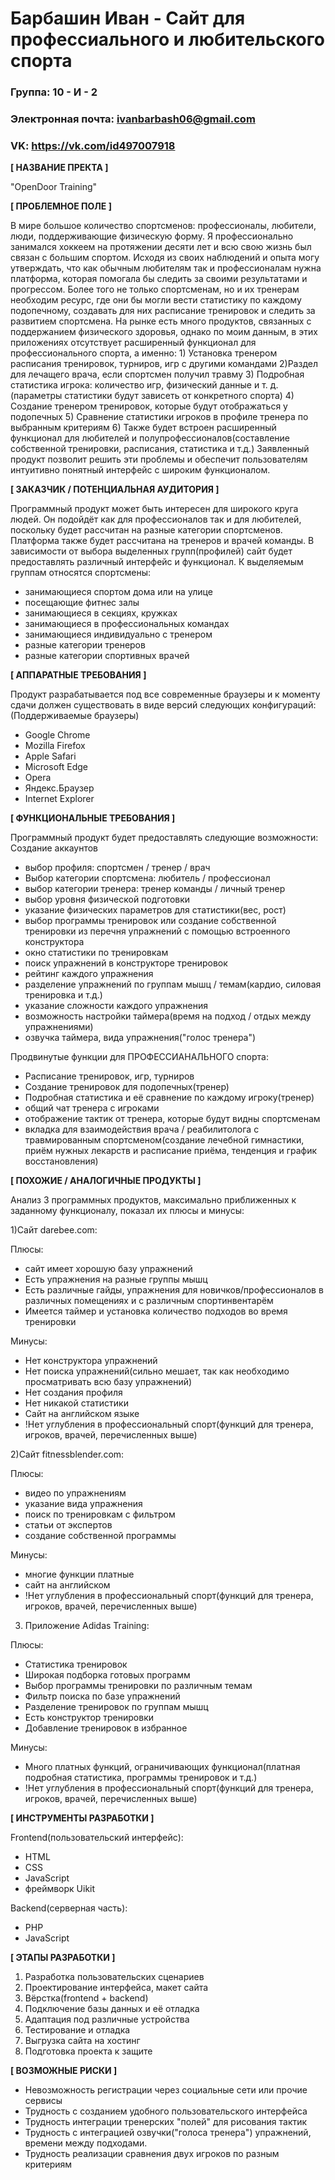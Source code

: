 # Барбашин Иван - Сайт для профессиального и любительского спорта

### Группа: 10 - И - 2
### Электронная почта: ivanbarbash06@gmail.com
### VK: https://vk.com/id497007918



**[ НАЗВАНИЕ ПРЕКТА ]**

"OpenDoor Training"

**[ ПРОБЛЕМНОЕ ПОЛЕ ]**

В мире большое количество спортсменов: профессионалы, любители, люди, поддерживающие физическую форму. Я профессионально занимался хоккеем на протяжении десяти лет и всю свою жизнь был связан с большим спортом. Исходя из своих наблюдений и опыта могу утверждать, что как обычным любителям так и профессионалам нужна платформа, которая помогала бы следить за своими результатами и прогрессом. Более того не только спортсменам, но и их тренерам необходим ресурс, где они бы могли вести статистику по каждому подопечному, создавать для них расписание тренировок и следить за развитием спортсмена.  На рынке есть много продуктов, связанных с поддержанием физического здоровья, однако по моим данным, в этих приложениях отсутствует расширенный функционал для профессионального спорта, а именно: 1) Установка тренером расписания тренировок, турниров, игр с другими командами 2)Раздел для лечащего врача, если спортсмен получил травму 3) Подробная статистика игрока: количество игр, физический данные и т. д. (параметры статистики будут зависеть от конкретного спорта) 4) Создание тренером тренировок, которые будут отображаться у подопечных 5) Сравнение статистики игроков в профиле тренера по выбранным критериям 6) Также будет встроен расширенный функционал для любителей и полупрофессионалов(составление собственной тренировки, расписания, статистика и т.д.) Заявленный продукт позволит решить эти проблемы и обеспечит пользователям интуитивно понятный интерфейс с широким функционалом.

**[ ЗАКАЗЧИК / ПОТЕНЦИАЛЬНАЯ АУДИТОРИЯ ]**

Программный продукт может быть интересен для широкого круга людей. Он подойдёт как для профессионалов так и для любителей, поскольку будет рассчитан на разные категории спортсменов. Платформа также будет рассчитана на тренеров и врачей команды. В зависимости от выбора выделенных групп(профилей) сайт будет предоставлять различный интерфейс и функционал. К выделяемым группам относятся спортсмены:
* занимающиеся спортом дома или на улице
* посещающие фитнес залы
* занимающиеся в секциях, кружках
* занимающиеся в профессиональных командах
* занимающиеся индивидуально с тренером
* разные категории тренеров
* разные категории спортивных врачей

**[ АППАРАТНЫЕ ТРЕБОВАНИЯ ]** 

Продукт разрабатывается под все современные браузеры и к моменту сдачи должен существовать в виде версий следующих конфигураций:
(Поддерживаемые браузеры)
* Google Chrome
* Mozilla Firefox
* Apple Safari
* Microsoft Edge
* Opera
* Яндекс.Браузер
* Internet Explorer


**[ ФУНКЦИОНАЛЬНЫЕ ТРЕБОВАНИЯ ]**

Программный продукт будет предоставлять следующие возможности:
Создание аккаунтов
* выбор профиля: спортсмен / тренер / врач
* Выбор категории спортсмена: любитель / профессионал
* выбор категории тренера: тренер команды / личный тренер
* выбор уровня физической подготовки
* указание физических параметров для статистики(вес, рост)
* выбор программы тренировок или создание собственной тренировки из перечня упражнений с помощью встроенного конструктора
* окно статистики по тренировкам
* поиск упражнений в конструкторе тренировок
* рейтинг каждого упражнения
* разделение упражнений по группам мышц / темам(кардио, силовая тренировка и т.д.)
* указание сложности каждого упражнения
* возможность настройки таймера(время на подход / отдых между упражнениями)
* озвучка таймера, вида упражнения("голос тренера")

Продвинутые функции для ПРОФЕССИАНАЛЬНОГО спорта:
* Расписание тренировок, игр, турниров
* Создание тренировок для подопечных(тренер)
* Подробная статистика и её сравнение по каждому игроку(тренер)
* общий чат тренера с игроками
* отображение тактик от тренера, которые будут видны спортсменам
* вкладка для взаимодействия врача / реабилитолога с травмированным спортсменом(создание лечебной гимнастики, приём нужных лекарств и расписание приёма, тенденция и график восстановления)
	
**[ ПОХОЖИЕ / АНАЛОГИЧНЫЕ ПРОДУКТЫ ]**

Анализ 3 программных продуктов, максимально приближенных к заданному функционалу, показал их плюсы и минусы:

1)Сайт darebee.com:

Плюсы: 
* сайт имеет хорошую базу упражнений
* Есть упражнения на разные группы мышц
* Есть различные гайды, упражнения для новичков/профессионалов в различных помещениях и с различным спортинвентарём
* Имеется таймер и установка количество подходов во время тренировки

Минусы:
* Нет конструктора упражнений
* Нет поиска упражнений(сильно мешает, так как необходимо просматривать всю базу упражнений)
* Нет создания профиля
* Нет никакой статистики
* Сайт на английском языке
* !Нет углубления в профессиональный спорт(функций для тренера, игроков, врачей, перечисленных выше)

2)Сайт fitnessblender.com:

Плюсы:
* видео по упражнениям
* указание вида упражнения
* поиск по тренировкам с фильтром
* статьи от экспертов
* создание собственной программы

Минусы:
* многие функции платные
* сайт на английском
* !Нет углубления в профессиональный спорт(функций для тренера, игроков, врачей, перечисленных выше)
3) Приложение Adidas Training:

Плюсы:
* Статистика тренировок
* Широкая подборка готовых программ
* Выбор программы тренировки по различным темам
* Фильтр поиска по базе упражнений
* Разделение тренировок по группам мышц
* Есть конструктор тренировки
* Добавление тренировок в избранное

Минусы:
* Много платных функций, ограничивающих функционал(платная подробная статистика, программы тренировок и т.д.)
* !Нет углубления в профессиональный спорт(функций для тренера, игроков, врачей, перечисленных выше)
			
**[ ИНСТРУМЕНТЫ РАЗРАБОТКИ ]**

Frontend(пользовательский интерфейс): 
* HTML
* CSS
* JavaScript
* фреймворк Uikit

Backend(серверная часть):
* PHP
* JavaScript

**[ ЭТАПЫ РАЗРАБОТКИ ]**

1. Разработка пользовательских сценариев
2. Проектирование интерфейса, макет сайта
3. Вёрстка(frontend + backend)
4. Подключение базы данных и её отладка
5. Адаптация под различные устройства
6. Тестирование и отладка
7. Выгрузка сайта на хостинг
8. Подготовка проекта к защите


**[ ВОЗМОЖНЫЕ РИСКИ ]**

* Невозможность регистрации через социальные сети или прочие сервисы
* Трудность с созданием удобного пользовательского интерфейса
* Трудность интеграции тренерских "полей" для рисования тактик
* Трудность с интеграцией озвучки("голоса тренера")  упражнений, времени между подходами.
* Трудность реализации сравнения двух игроков по разным критериям
